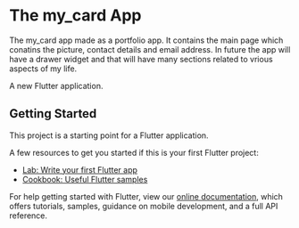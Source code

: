 # The my_card App
The my_card app made as a portfolio app. It contains the main page which conatins the picture, contact details and email address. In future the app will have a drawer widget and that will have many sections related to vrious aspects of my life.

A new Flutter application.

## Getting Started

This project is a starting point for a Flutter application.

A few resources to get you started if this is your first Flutter project:

- [Lab: Write your first Flutter app](https://flutter.dev/docs/get-started/codelab)
- [Cookbook: Useful Flutter samples](https://flutter.dev/docs/cookbook)

For help getting started with Flutter, view our
[online documentation](https://flutter.dev/docs), which offers tutorials,
samples, guidance on mobile development, and a full API reference.
